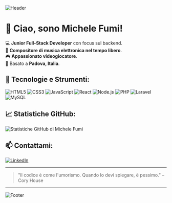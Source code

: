 ![Header](https://capsule-render.vercel.app/api?type=wave&color=gradient&height=150&section=header)

# 👋 Ciao, sono Michele Fumi!

💻 **Junior Full-Stack Developer** con focus sul backend.  
🎵 **Compositore di musica elettronica nel tempo libero**.  
🎮 **Appassionato videogiocatore**.  
📍 Basato a **Padova, Italia**.

## 🚀 Tecnologie e Strumenti:

<p align="left">
  <img src="https://img.shields.io/badge/HTML5-%23E34F26.svg?style=for-the-badge&logo=html5&logoColor=white" alt="HTML5"/>
  <img src="https://img.shields.io/badge/CSS3-%231572B6.svg?style=for-the-badge&logo=css3&logoColor=white" alt="CSS3"/>
  <img src="https://img.shields.io/badge/JavaScript-%23F7DF1E.svg?style=for-the-badge&logo=javascript&logoColor=black" alt="JavaScript"/>
  <img src="https://img.shields.io/badge/React-%2361DAFB.svg?style=for-the-badge&logo=react&logoColor=black" alt="React"/>
  <img src="https://img.shields.io/badge/Node.js-%23339933.svg?style=for-the-badge&logo=node.js&logoColor=white" alt="Node.js"/>
  <img src="https://img.shields.io/badge/PHP-%23777BB4.svg?style=for-the-badge&logo=php&logoColor=white" alt="PHP"/>
  <img src="https://img.shields.io/badge/Laravel-%23FF2D20.svg?style=for-the-badge&logo=laravel&logoColor=white" alt="Laravel"/>
  <img src="https://img.shields.io/badge/MySQL-%234479A1.svg?style=for-the-badge&logo=mysql&logoColor=white" alt="MySQL"/>
</p>

## 📈 Statistiche GitHub:

<p align="left">
  <img src="https://github-readme-stats.vercel.app/api?username=MicheleFumi&show_icons=true&theme=radical" alt="Statistiche GitHub di Michele Fumi"/>
</p>

## 📫 Contattami:

[![LinkedIn](https://img.shields.io/badge/LinkedIn-%230077B5.svg?style=for-the-badge&logo=linkedin&logoColor=white)](https://www.linkedin.com/in/michele-fumi-54503125a)

---

> "Il codice è come l'umorismo. Quando lo devi spiegare, è pessimo." – Cory House

---

![Footer](https://capsule-render.vercel.app/api?type=wave&color=gradient&height=100&section=footer)

